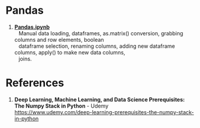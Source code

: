 # Pandas

1.  **[Pandas.ipynb](https://github.com/nkuhta/Numpy-Stack/blob/master/Pandas/Pandas.ipynb)**  
&ensp;  Manual data loading, dataframes, as.matrix() conversion, grabbing columns and row elements, boolean      
&ensp;  dataframe selection, renaming columns, adding new dataframe columns, apply() to make new data columns,  
&ensp;  joins.

 
#  References
1.  **Deep Learning, Machine Learning, and Data Science Prerequisites: The Numpy Stack in Python** - Udemy   
	https://www.udemy.com/deep-learning-prerequisites-the-numpy-stack-in-python
